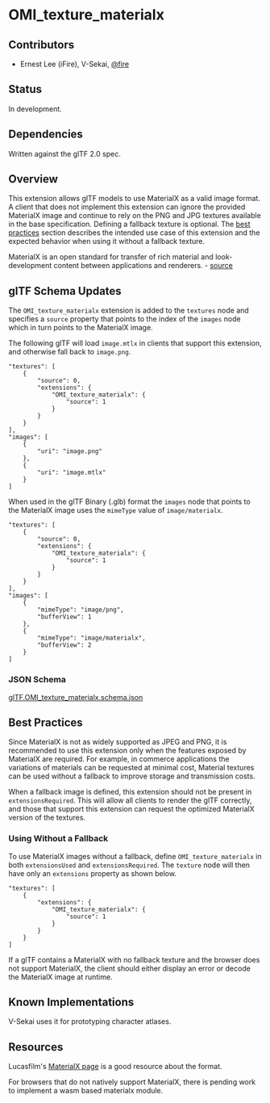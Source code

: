# OMI_texture_materialx

## Contributors

* Ernest Lee (iFire), V-Sekai, [@fire](https://github.com/fire)

## Status

In development.

## Dependencies

Written against the glTF 2.0 spec.

## Overview

This extension allows glTF models to use MaterialX as a valid image format. A client that does not implement this extension can ignore the provided MaterialX image and continue to rely on the PNG and JPG textures available in the base specification. Defining a fallback texture is optional. The [best practices](#best-practices) section describes the intended use case of this extension and the expected behavior when using it without a fallback texture.

MaterialX is an open standard for transfer of rich material and look-development content between applications and renderers. - [source](https://github.com/materialx/MaterialX)

## glTF Schema Updates

The `OMI_texture_materialx` extension is added to the `textures` node and specifies a `source` property that points to the index of the `images` node which in turn points to the MaterialX image.

The following glTF will load `image.mtlx` in clients that support this extension, and otherwise fall back to `image.png`.

```
"textures": [
    {
        "source": 0,
        "extensions": {
            "OMI_texture_materialx": {
                "source": 1
            }
        }
    }
],
"images": [
    {
        "uri": "image.png"
    },
    {
        "uri": "image.mtlx"
    }
]
```

When used in the glTF Binary (.glb) format the `images` node that points to the MaterialX image uses the `mimeType` value of `image/materialx`. 

```
"textures": [
    {
        "source": 0,
        "extensions": {
            "OMI_texture_materialx": {
                "source": 1
            }
        }
    }
],
"images": [
    {
        "mimeType": "image/png",
        "bufferView": 1
    },
    {
        "mimeType": "image/materialx",
        "bufferView": 2
    }
]
```

### JSON Schema

[glTF.OMI_texture_materialx.schema.json](schema/glTF.OMI_texture_materialx.schema.json)

## Best Practices

Since MaterialX is not as widely supported as JPEG and PNG, it is recommended to use this extension only when the features exposed by MaterialX are required. For example, in commerce applications the variations of materials can be requested at minimal cost, Material textures can be used without a fallback to improve storage and transmission costs.

When a fallback image is defined, this extension should not be present in `extensionsRequired`. This will allow all clients to render the glTF correctly, and those that support this extension can request the optimized MaterialX version of the textures.

### Using Without a Fallback

To use MaterialX images without a fallback, define `OMI_texture_materialx` in both `extensionsUsed` and `extensionsRequired`. The `texture` node will then have only an `extensions` property as shown below.

```
"textures": [
    {
        "extensions": {
            "OMI_texture_materialx": {
                "source": 1
            }
        }
    }
]
```

If a glTF contains a MaterialX with no fallback texture and the browser does not support MaterialX, the client should either display an error or decode the MaterialX image at runtime.

## Known Implementations

V-Sekai uses it for prototyping character atlases.

## Resources

Lucasfilm's [MaterialX page](https://www.materialx.org/) is a good resource about the format.

For browsers that do not natively support MaterialX, there is pending work to implement a wasm based materialx module.
